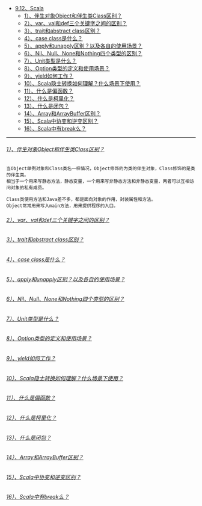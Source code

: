 * [9.12、Scala](bigdata-project/src/main/doc/scala.md)
    - [1）、伴生对象Object和伴生类Class区别？]()
    - [2）、var、val和def三个关键字之间的区别？]()
    - [3）、trait和abstract class区别？]()
    - [4）、case class是什么？]()
    - [5）、apply和unapply区别？以及各自的使用场景？]()
    - [6）、Nil、Null、None和Nothing四个类型的区别？]()
    - [7）、Unit类型是什么？]()
    - [8）、Option类型的定义和使用场景？]()
    - [9）、yield如何工作？]()
    - [10）、Scala隐士转换如何理解？什么场景下使用？]()
    - [11）、什么是偏函数？]()
    - [12）、什么是柯里化？]()
    - [13）、什么是闭包？]()
    - [14）、Array和ArrayBuffer区别？]()
    - [15）、Scala中协变和逆变区别？]()
    - [16）、Scala中有break么？]()
---
###### [1）、伴生对象Object和伴生类Class区别？]()
    当Object单例对象和Class类名一样情况，Object修饰的为类的伴生对象，Class修饰的是类的伴生类。
    相当于一个用来写静态方法，静态变量，一个用来写非静态方法和非静态变量，两者可以互相访问对象的私有成员。
    
    Class类使用方法和Java差不多，都是面向对象的作用，封装属性和方法。
    Object常常用来写入main方法，用来提供程序的入口。

###### [2）、var、val和def三个关键字之间的区别？]()
###### [3）、trait和abstract class区别？]()
###### [4）、case class是什么？]()
###### [5）、apply和unapply区别？以及各自的使用场景？]()
###### [6）、Nil、Null、None和Nothing四个类型的区别？]()
###### [7）、Unit类型是什么？]()
###### [8）、Option类型的定义和使用场景？]()
###### [9）、yield如何工作？]()
###### [10）、Scala隐士转换如何理解？什么场景下使用？]()
###### [11）、什么是偏函数？]()
###### [12）、什么是柯里化？]()
###### [13）、什么是闭包？]()
###### [14）、Array和ArrayBuffer区别？]()
###### [15）、Scala中协变和逆变区别？]()
###### [16）、Scala中有break么？]()
